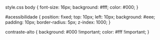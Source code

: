 style.css
body {
  font-size: 16px;
  background: #fff;
  color: #000;
}

#acessibilidade {
  position: fixed;
  top: 10px;
  left: 10px;
  background: #eee;
  padding: 10px;
  border-radius: 5px;
  z-index: 1000;
}

contraste-alto {
  background: #000 !important;
  color: #fff !important;
}
